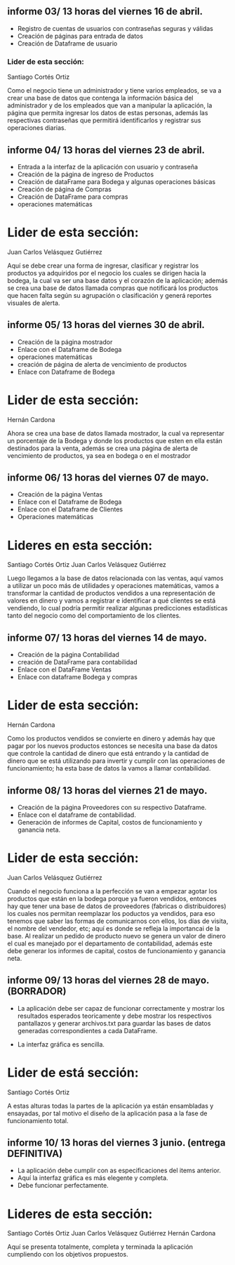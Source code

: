 
## informe 03/ 13 horas del viernes 16 de abril.
- Registro de cuentas de usuarios con contraseñas seguras y válidas
- Creación de páginas para entrada de datos
- Creación de Dataframe de usuario
 
 ### Lider de esta sección:
   Santiago Cortés Ortiz


Como el negocio tiene un administrador y tiene varios empleados,
se va a crear una base de datos que contenga la información básica 
del administrador  y de los empleados que van a manipular la aplicación,
la página que permita ingresar los datos de estas personas, además las respectivas 
contraseñas que permitirá identificarlos y registrar sus operaciones diarias.


## informe 04/ 13 horas del viernes 23 de abril.

- Entrada a la interfaz de la aplicación con usuario y contraseña
- Creación de la página de ingreso de Productos
- Creación de dataFrame para Bodega y algunas operaciones básicas
- Creación de página de Compras 
- Creación de DataFrame para compras
- operaciones matemáticas

# Lider de esta sección:
  Juan Carlos Velásquez Gutiérrez

Aquí se debe crear una forma de ingresar, clasificar y registrar los productos
ya adquiridos por el negocio los cuales se dirigen hacia la bodega, la cual 
va ser una base datos y el corazón de la aplicación; además se crea una base de datos
llamada compras que notificará los productos que hacen falta según su agrupación o clasificación
y generá reportes visuales de alerta.



## informe 05/ 13 horas del viernes 30 de abril.
- Creación de la página mostrador
- Enlace con el Dataframe de Bodega
- operaciones matemáticas
- creación de página de alerta de vencimiento de productos
- Enlace con Dataframe de Bodega

# Lider de esta sección:
  Hernán Cardona

Ahora se crea una base de datos llamada mostrador, la cual va representar
un porcentaje de la Bodega y donde los productos que esten en ella están destinados para 
la venta, además se crea una página de alerta de vencimiento de productos, ya sea en bodega 
o en el mostrador


## informe 06/ 13 horas del viernes 07 de mayo.
- Creación de la página Ventas
- Enlace con el Dataframe de Bodega
- Enlace con el Dataframe de Clientes
- Operaciones matemáticas

# Lideres en esta sección:
  Santiago Cortés Ortiz
  Juan Carlos Velásquez Gutiérrez


Luego llegamos a la base de datos relacionada con las ventas, aquí vamos a 
utilizar un poco más de utilidades y operaciones matemáticas, vamos a transformar la cantidad 
de productos vendidos a una representación de valores en dinero y vamos a registrar e identificar 
a qué clientes se está vendiendo, lo cual podría permitir realizar algunas predicciones estadísticas
tanto del negocio como del comportamiento de los clientes.


  
## informe 07/ 13 horas del viernes 14 de mayo.
- Creación de la página Contabilidad
- creación de DataFrame para contabilidad
- Enlace con el DataFrame Ventas
- Enlace con dataframe Bodega y compras

# Lider de esta sección:
  Hernán Cardona

Como los productos vendidos se convierte en dinero y además hay que pagar por los
nuevos productos estonces se necesita una base da datos que controle la cantidad 
de dinero que está entrando y la cantidad de dinero que se está utilizando para
invertir y cumplir con las operaciones de funcionamiento; ha esta base de datos
la vamos a llamar contabilidad.

  

## informe 08/ 13 horas del viernes 21 de mayo.
- Creación de la página Proveedores con su respectivo Dataframe.
- Enlace con el dataframe de contabilidad.
- Generación de informes de Capital, costos de funcionamiento y ganancia neta.

# Lider de esta sección:
  Juan Carlos Velásquez Gutiérrez

Cuando el negocio funciona a la perfección se van a empezar agotar los productos
que están en la bodega porque ya fueron vendidos, entonces hay que tener una base de datos
de proveedores (fabricas o distribuidores) los cuales nos permitan reemplazar los poductos ya vendidos, 
para eso tenemos que saber las formas de comunicarnos con ellos, los días de visita, el nombre del
vendedor, etc; aquí es donde se refleja la importancai de la base.  Al realizar un pedido de
producto nuevo se genera un valor de dinero el cual es manejado por el departamento de contabilidad,
además este debe generar los informes de capital, costos de funcionamiento y ganancia neta.


 

## informe 09/ 13 horas del viernes 28 de mayo. (BORRADOR)
- La aplicación debe ser capaz de funcionar correctamente y mostrar los resultados
  esperados teoricamente y debe mostrar los respectivos pantallazos y generar archivos.txt para
  guardar las bases de datos generadas correspondientes a cada DataFrame.
  
- La interfaz gráfica es sencilla. 

# Lider de está sección:
  Santiago Cortés Ortiz

A estas alturas todas la partes de la aplicación ya están ensambladas y ensayadas,
por tal motivo el diseño de la aplicación pasa a la fase de funcionamiento total.


  
  
## informe 10/ 13 horas del viernes 3 junio. (entrega DEFINITIVA)
- La aplicación debe cumplir con as especificaciones del items anterior.
- Aquí la interfaz gráfica es más elegente y completa.
- Debe funcionar perfectamente.

# Lideres de esta sección:
  Santiago Cortés Ortiz
  Juan Carlos Velásquez Gutiérrez
  Hernán Cardona

Aquí se presenta totalmente, completa y terminada la aplicación cumpliendo con los 
objetivos propuestos.


   
